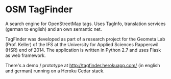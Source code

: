 # OSM TagFinder

A search engine for OpenStreetMap tags. Uses TagInfo, translation services (german to english) and an own semantic net.

TagFinder was developed as part of a research project for the Geometa Lab (Prof. Keller) of the IFS 
at the University for Applied Sciences Rapperswil (HSR) end of 2014. 
The application is written in Python 2.7 and uses Flask as web framework. 

There's a demo / prototype at http://tagfinder.herokuapp.com/ (in english and german) running on a Heroku Cedar stack.
